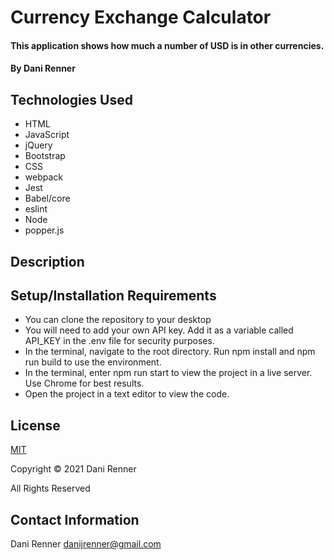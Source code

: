 # Currency Exchange Calculator

#### This application shows how much a number of USD is in other currencies.

#### By Dani Renner

## Technologies Used

* HTML
* JavaScript
* jQuery
* Bootstrap
* CSS
* webpack
* Jest
* Babel/core
* eslint
* Node
* popper.js

## Description

## Setup/Installation Requirements

* You can clone the repository to your desktop
* You will need to add your own API key. Add it as a variable called API_KEY in the .env file for security purposes.
* In the terminal, navigate to the root directory. Run npm install and npm run build to use the environment.
* In the terminal, enter npm run start to view the project in a live server. Use Chrome for best results.
* Open the project in a text editor to view the code.

## License

[MIT](https://opensource.org/licenses/MIT)

Copyright © 2021 Dani Renner

All Rights Reserved

## Contact Information

Dani Renner danijrenner@gmail.com